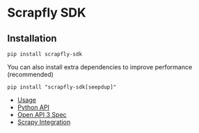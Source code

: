 # Scrapfly SDK

## Installation

`pip install scrapfly-sdk`

You can also install extra dependencies to improve performance (recommended)

`pip install "scrapfly-sdk[seepdup]"`

* [Usage](https://scrapfly.io/docs/sdk/python)
* [Python API](https://scrapfly.github.io/python-scrapfly/scrapfly)
* [Open API 3 Spec](https://scrapfly.io/docs/openapi#get-/scrape) 
* [Scrapy Integration](https://scrapfly.local/docs/sdk/scrapy)

